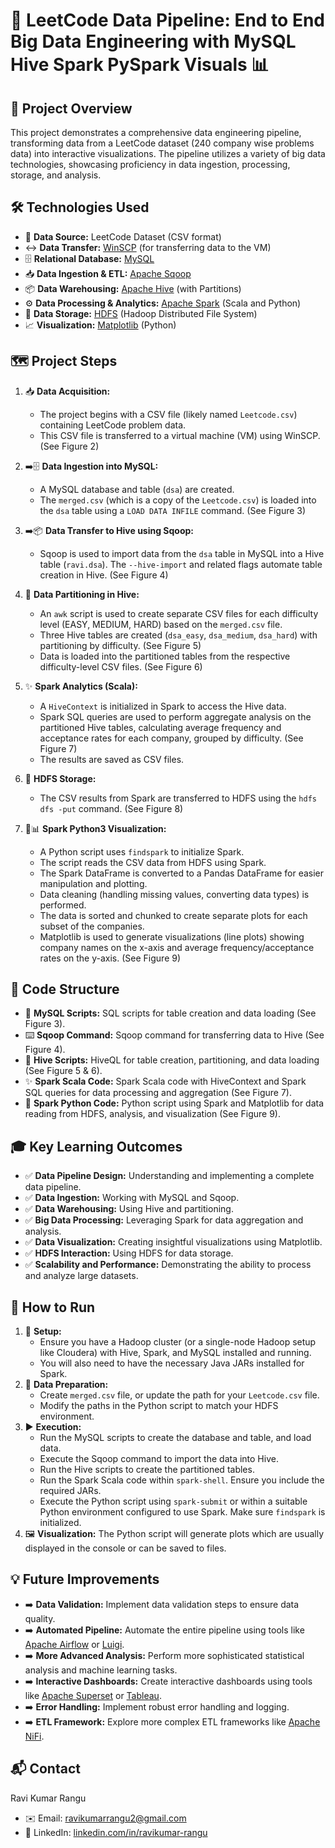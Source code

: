 # 🚀 LeetCode Data Pipeline: End to End Big Data Engineering with MySQL Hive Spark PySpark Visuals 📊

## 🌟 Project Overview

This project demonstrates a comprehensive data engineering pipeline, transforming data from a LeetCode dataset (240 company wise problems data) into interactive visualizations. The pipeline utilizes a variety of big data technologies, showcasing proficiency in data ingestion, processing, storage, and analysis.

## 🛠️ Technologies Used

*   📄 **Data Source:** LeetCode Dataset (CSV format)
*   ↔️ **Data Transfer:** [WinSCP](https://winscp.net/eng/index.php) (for transferring data to the VM)
*   🗄️ **Relational Database:** [MySQL](https://www.mysql.com/)
*   📥 **Data Ingestion & ETL:** [Apache Sqoop](https://sqoop.apache.org/)
*   📦 **Data Warehousing:** [Apache Hive](https://hive.apache.org/) (with Partitions)
*   ⚙️ **Data Processing & Analytics:** [Apache Spark](https://spark.apache.org/) (Scala and Python)
*   💾 **Data Storage:** [HDFS](https://hadoop.apache.org/docs/r1.2.1/hdfs_design.html) (Hadoop Distributed File System)
*   📈 **Visualization:** [Matplotlib](https://matplotlib.org/) (Python)

## 🗺️ Project Steps

1.  📥 **Data Acquisition:**
    *   The project begins with a CSV file (likely named `Leetcode.csv`) containing LeetCode problem data.
    *   This CSV file is transferred to a virtual machine (VM) using WinSCP. (See Figure 2)

2.  ➡️🗄️ **Data Ingestion into MySQL:**
    *   A MySQL database and table (`dsa`) are created.
    *   The `merged.csv` (which is a copy of the `Leetcode.csv`) is loaded into the `dsa` table using a `LOAD DATA INFILE` command. (See Figure 3)

3.  ➡️📦 **Data Transfer to Hive using Sqoop:**
    *   Sqoop is used to import data from the `dsa` table in MySQL into a Hive table (`ravi.dsa`). The `--hive-import` and related flags automate table creation in Hive. (See Figure 4)

4.  🧩 **Data Partitioning in Hive:**
    *   An `awk` script is used to create separate CSV files for each difficulty level (EASY, MEDIUM, HARD) based on the `merged.csv` file.
    *   Three Hive tables are created (`dsa_easy`, `dsa_medium`, `dsa_hard`) with partitioning by difficulty. (See Figure 5)
    *   Data is loaded into the partitioned tables from the respective difficulty-level CSV files. (See Figure 6)

5.  ✨ **Spark Analytics (Scala):**
    *   A `HiveContext` is initialized in Spark to access the Hive data.
    *   Spark SQL queries are used to perform aggregate analysis on the partitioned Hive tables, calculating average frequency and acceptance rates for each company, grouped by difficulty. (See Figure 7)
    *   The results are saved as CSV files.

6.  💾 **HDFS Storage:**
    *   The CSV results from Spark are transferred to HDFS using the `hdfs dfs -put` command. (See Figure 8)

7.  🐍📊 **Spark Python3 Visualization:**
    *   A Python script uses `findspark` to initialize Spark.
    *   The script reads the CSV data from HDFS using Spark.
    *   The Spark DataFrame is converted to a Pandas DataFrame for easier manipulation and plotting.
    *   Data cleaning (handling missing values, converting data types) is performed.
    *   The data is sorted and chunked to create separate plots for each subset of the companies.
    *   Matplotlib is used to generate visualizations (line plots) showing company names on the x-axis and average frequency/acceptance rates on the y-axis. (See Figure 9)

## 📁 Code Structure

*   📜 **MySQL Scripts:** SQL scripts for table creation and data loading (See Figure 3).
*   ⌨️ **Sqoop Command:** Sqoop command for transferring data to Hive (See Figure 4).
*   📜 **Hive Scripts:** HiveQL for table creation, partitioning, and data loading (See Figure 5 & 6).
*   ✨ **Spark Scala Code:** Spark Scala code with HiveContext and Spark SQL queries for data processing and aggregation (See Figure 7).
*   🐍 **Spark Python Code:** Python script using Spark and Matplotlib for data reading from HDFS, analysis, and visualization (See Figure 9).

## 🎓 Key Learning Outcomes

*   ✅ **Data Pipeline Design:** Understanding and implementing a complete data pipeline.
*   ✅ **Data Ingestion:** Working with MySQL and Sqoop.
*   ✅ **Data Warehousing:** Using Hive and partitioning.
*   ✅ **Big Data Processing:** Leveraging Spark for data aggregation and analysis.
*   ✅ **Data Visualization:** Creating insightful visualizations using Matplotlib.
*   ✅ **HDFS Interaction:** Using HDFS for data storage.
*   ✅ **Scalability and Performance:** Demonstrating the ability to process and analyze large datasets.

## 🚀 How to Run

1.  🔧 **Setup:**
    *   Ensure you have a Hadoop cluster (or a single-node Hadoop setup like Cloudera) with Hive, Spark, and MySQL installed and running.
    *   You will also need to have the necessary Java JARs installed for Spark.
2.  📄 **Data Preparation:**
    *   Create `merged.csv` file, or update the path for your `Leetcode.csv` file.
    *   Modify the paths in the Python script to match your HDFS environment.
3.  ▶️ **Execution:**
    *   Run the MySQL scripts to create the database and table, and load data.
    *   Execute the Sqoop command to import the data into Hive.
    *   Run the Hive scripts to create the partitioned tables.
    *   Run the Spark Scala code within `spark-shell`. Ensure you include the required JARs.
    *   Execute the Python script using `spark-submit` or within a suitable Python environment configured to use Spark. Make sure `findspark` is initialized.
4.  🖼️ **Visualization:** The Python script will generate plots which are usually displayed in the console or can be saved to files.

## 💡 Future Improvements

*   ➡️ **Data Validation:** Implement data validation steps to ensure data quality.
*   ➡️ **Automated Pipeline:** Automate the entire pipeline using tools like [Apache Airflow](https://airflow.apache.org/) or [Luigi](https://github.com/spotify/luigi).
*   ➡️ **More Advanced Analysis:** Perform more sophisticated statistical analysis and machine learning tasks.
*   ➡️ **Interactive Dashboards:** Create interactive dashboards using tools like [Apache Superset](https://superset.apache.org/) or [Tableau](https://www.tableau.com/).
*   ➡️ **Error Handling:** Implement robust error handling and logging.
*   ➡️ **ETL Framework:** Explore more complex ETL frameworks like [Apache NiFi](https://nifi.apache.org/).

## 📬 Contact

Ravi Kumar Rangu
*   ✉️ Email: [ravikumarrangu2@gmail.com](mailto:ravikumarrangu2@gmail.com)
*   💼 LinkedIn: [linkedin.com/in/ravikumar-rangu](https://www.linkedin.com/in/ravikumar-rangu/)
